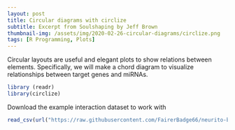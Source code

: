 ```yaml
---
layout: post
title: Circular diagrams with circlize
subtitle: Excerpt from Soulshaping by Jeff Brown
thumbnail-img: /assets/img/2020-02-26-circular-diagrams/circlize.png
tags: [R Programming, Plots]
---
```


Circular layouts are useful and elegant plots to show relations between elements. Specifically, we will make a chord diagram to visualize relationships between target genes and miRNAs.

``` r
library (readr)
library(circlize)
```

Download the example interaction dataset to work with

``` r
read_csv(url("https://raw.githubusercontent.com/FairerBadge66/neurito-bioinformatics/gh-pages/assets/input_data/miRNA-target-interactions.tsv"))
```